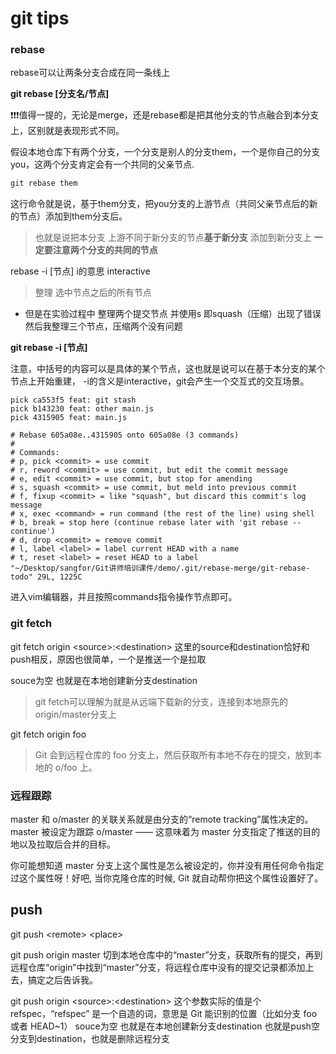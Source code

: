 # git tips

### rebase

rebase可以让两条分支合成在同一条线上

**git rebase \[分支名/节点]**

❗️❗️❗️值得一提的，无论是merge，还是rebase都是把其他分支的节点融合到本分支上，区别就是表现形式不同。

假设本地仓库下有两个分支，一个分支是别人的分支them，一个是你自己的分支you，这两个分支肯定会有一个共同的父亲节点.
```s
git rebase them
```

这行命令就是说，基于them分支，把you分支的上游节点（共同父亲节点后的新的节点）添加到them分支后。
>也就是说把本分支 上游不同于新分支的节点**基于新分支** 添加到新分支上 **一定要注意两个分支的共同的节点**

rebase -i \[节点]
i的意思 interactive

> 整理 选中节点之后的所有节点

* 但是在实验过程中 整理两个提交节点 并使用s 即squash（压缩）出现了错误 然后我整理三个节点，压缩两个没有问题

**git rebase -i \[节点]**

注意，中括号的内容可以是具体的某个节点，这也就是说可以在基于本分支的某个节点上开始重建，
-i的含义是interactive，git会产生一个交互式的交互场景。

```
pick ca553f5 feat: git stash
pick b143230 feat: other main.js
pick 4315905 feat: main.js

# Rebase 605a08e..4315905 onto 605a08e (3 commands)
#
# Commands:
# p, pick <commit> = use commit
# r, reword <commit> = use commit, but edit the commit message
# e, edit <commit> = use commit, but stop for amending
# s, squash <commit> = use commit, but meld into previous commit
# f, fixup <commit> = like "squash", but discard this commit's log message
# x, exec <command> = run command (the rest of the line) using shell
# b, break = stop here (continue rebase later with 'git rebase --continue')
# d, drop <commit> = remove commit
# l, label <label> = label current HEAD with a name
# t, reset <label> = reset HEAD to a label
"~/Desktop/sangfor/Git讲师培训课件/demo/.git/rebase-merge/git-rebase-todo" 29L, 1225C
```

进入vim编辑器，并且按照commands指令操作节点即可。

### git fetch

git fetch origin \<source>:\<destination>
这里的source和destination恰好和push相反，原因也很简单，一个是推送一个是拉取

souce为空 也就是在本地创建新分支destination

> git fetch可以理解为就是从远端下载新的分支，连接到本地原先的origin/master分支上

git fetch origin foo
> Git 会到远程仓库的 foo 分支上，然后获取所有本地不存在的提交，放到本地的 o/foo 上。


### 远程跟踪
master 和 o/master 的关联关系就是由分支的“remote tracking”属性决定的。master 被设定为跟踪 o/master —— 这意味着为 master 分支指定了推送的目的地以及拉取后合并的目标。

你可能想知道 master 分支上这个属性是怎么被设定的，你并没有用任何命令指定过这个属性呀！好吧, 当你克隆仓库的时候, Git 就自动帮你把这个属性设置好了。

## push
git push \<remote> \<place>


git push origin master
切到本地仓库中的“master”分支，获取所有的提交，再到远程仓库“origin”中找到“master”分支，将远程仓库中没有的提交记录都添加上去，搞定之后告诉我。

git push origin \<source>:\<destination>
这个参数实际的值是个 refspec，“refspec” 是一个自造的词，意思是 Git 能识别的位置（比如分支 foo 或者 HEAD~1）
souce为空 也就是在本地创建新分支destination
也就是push空分支到destination，也就是删除远程分支